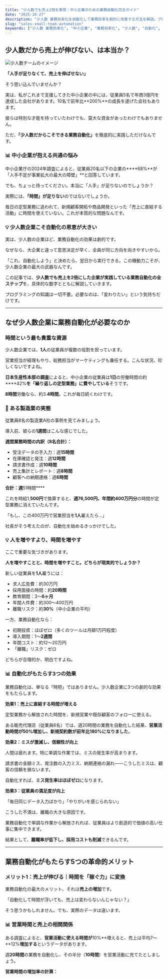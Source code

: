 ```yaml
---
title: "少人数でも売上2倍を実現｜中小企業のための業務自動化完全ガイド"
date: "2025-10-27"
description: "少人数 業務効率化を自動化して業務効率を劇的に改善する方法を解説。プログラミング不要で導入できる実践的なツールと手順を、初心者にもわかりやすく紹介します。"
slug: "sales-small-team-automation"
keywords: ["少人数 業務効率化", "中小企業", "業務効率化", "少人数", "自動化", "DX推進"]
---
```


## <span class="text-underline">少人数だから売上が伸びない、は本当か？</span>

![少人数チームのイメージ](https://images.unsplash.com/photo-1522071820081-009f0129c71c?w=800&h=400&fit=crop)

<span class="text-teal"><span class="text-teal">**「人手が足りなくて、売上を伸ばせない」**</span></span>

そう思い込んでいませんか？

実は、私がこれまで支援してきた中小企業の中には、従業員5名で年商3億円を達成した会社があります。10名で前年比**200%**の成長を遂げた会社もあります。

彼らは特別な才能を持っていたわけでも、莫大な資金があったわけでもありません。

ただ、<span class="text-teal"><span class="text-teal">**「少人数だからこそできる業務自動化」**</span></span>を徹底的に実践しただけなんです。

### 📊 中小企業が抱える共通の悩み

中小企業庁の2024年調査によると、従業員20名以下の企業の****68%**が「人手不足が事業拡大の最大の障壁」**と回答しています。

でも、ちょっと待ってください。本当に「人手」が足りないのでしょうか？

実際には、**「時間」が足りない**のではないでしょうか。

毎日の定型業務に追われて、新規顧客開拓や商品開発といった「売上に直結する活動」に時間を使えていない。これが本質的な問題なんです。

### <span class="text-teal">💡 少人数企業こそ自動化の恩恵が大きい</span>

実は、少人数の企業ほど、業務自動化の効果は劇的です。

なぜなら、大企業と違って意思決定が早く、全員が同じ方向を向きやすいから。

「これ、自動化しよう」と決めたら、翌日から実行できる。この機動力こそが、少人数企業の最大の武器なんです。

この記事では、**少人数でも売上を2倍にした企業が実践している業務自動化の全ステップ**を、具体的な数字とともに解説していきます。

プログラミングの知識は一切不要。必要なのは、「変わりたい」という気持ちだけです。

---

## <span class="text-underline">なぜ少人数企業に業務自動化が必要なのか</span>

### 時間という最も貴重な資源

少人数企業では、**1人**の従業員が複数の役割を担っています。

営業担当が経理もやり、総務担当がマーケティングも兼任する。こんな状況、珍しくないですよね。

**日本生産性本部の調査**によると、中小企業の従業員は**1日**の労働時間の約****42%**を「繰り返しの定型業務」に費やしている**そうです。

**8時間**労働なら、約3.**4時間**。これが毎日続くわけです。

### 📍 ある製造業の実態

従業員8名の製造業A社の事例を見てみましょう。

導入前、彼らの**1週間**はこんな感じでした。

**週間業務時間の内訳（8名合計）：**
- 受注データの手入力：週**15時間**
- 在庫確認と発注：週**12時間**
- 請求書作成：週**10時間**
- 売上集計とレポート：週**8時間**
- 顧客への納期連絡：週**6時間**

**合計：週**51時間****

これを時給1,**500円**で換算すると、**週76,**500円**、年間約400万円分**の時間が定型業務に消えていたんです。

「もし、この400万円で営業担当を**1人**雇えたら...」

社長がそう考えたのが、自動化を始めるきっかけでした。

### <span class="text-teal">💡 人を増やすより、時間を増やす</span>

ここで重要な気づきがあります。

**人を増やすことと、時間を増やすこと。どちらが現実的でしょうか？**

新しい従業員を**1人**雇うには：
- 求人広告費：約30万円
- 採用面接の時間：約**20時間**
- 教育期間：3〜**6ヶ月**
- 年間人件費：約300〜400万円
- 離職リスク：約**30%**（中小企業の平均）

一方、業務自動化なら：
- 初期投資：ほぼゼロ（多くのツールは月額1万円程度）
- 導入期間：1〜**2週間**
- 年間コスト：約12〜20万円
- 「離職」リスク：ゼロ

どちらが合理的か、明白ですよね。

### 📊 自動化がもたらす3つの効果

業務自動化は、単なる「時短」ではありません。少人数企業に3つの劇的な効果をもたらします。

**効果1：売上に直結する時間が増える**

定型業務から解放された時間を、新規営業や既存顧客のフォローに使える。

ある販売代理店（従業員6名）では、週20時間の業務を自動化した結果、**営業活動時間が50%増加し、新規契約数が前年比180%になりました**。

**効果2：ミスが激減し、信頼性が向上**

人間は疲れます。特に単調な作業では、ミスの発生率が高まります。

請求書の金額ミス、発注数の入力ミス、納期連絡の漏れ——こうしたミスは、顧客の信頼を損ないます。

自動化すれば、**ミス発生率はほぼゼロ**になります。

**効果3：従業員の満足度が向上**

「毎日同じデータ入力ばかり」「やりがいを感じられない」

こうした不満は、離職の大きな原因です。

業務自動化で単調な作業から解放されれば、従業員はより創造的で価値の高い仕事に集中できます。

結果として、**離職率が低下し、採用コストも削減**できるんです。

---

## <span class="text-underline">業務自動化がもたらす5つの革命的メリット</span>

### メリット1：売上が伸びる｜時間を「稼ぐ力」に変換

業務自動化の最大のメリット、それは**売上の増加**です。

「自動化して時間が浮いても、売上は変わらないんじゃない？」

そう思うかもしれません。でも、実際のデータは違います。

### 📊 営業時間と売上の相関関係

ある調査によると、**営業活動に使える時間が**10%**増えると、売上は平均7〜**12%**増加する**というデータがあります。

週**20時間**の業務を自動化し、その半分（**10時間**）を営業活動に充てたとしましょう。

**営業時間の増加率の計算：**
